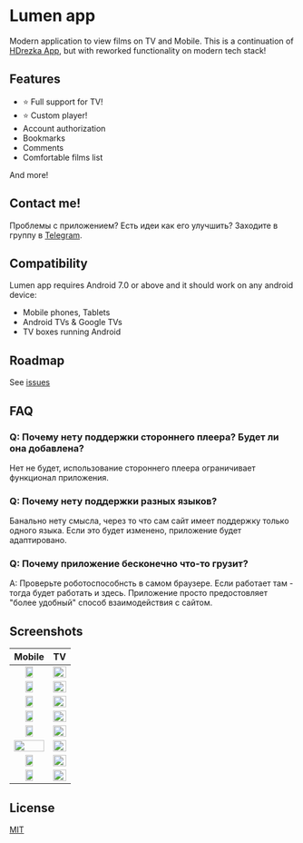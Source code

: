 # Lumen app

Modern application to view films on TV and Mobile. This is a continuation of [HDrezka App](https://github.com/falcofemoralis/HDrezka-app), but with reworked functionality on modern tech stack!

## Features

- ⭐️ Full support for TV!
- ⭐️ Custom player!
- Account authorization
- Bookmarks
- Comments
- Comfortable films list

And more!

## Contact me!

Проблемы с приложением? Есть идеи как его улучшить? Заходите в группу в [Telegram](https://t.me/lumen_app).

##  Compatibility
Lumen app requires Android 7.0 or above and it should work on any android device:

- Mobile phones, Tablets
- Android TVs & Google TVs
- TV boxes running Android

## Roadmap

See [issues](https://github.com/falcofemoralis/lumen/issues)

## FAQ

### Q: Почему нету поддержки стороннего плеера? Будет ли она добавлена?

Нет не будет, использование стороннего плеера ограничивает функционал приложения.

### Q: Почему нету поддержки разных языков?

Банально нету смысла, через то что сам сайт имеет поддержку только одного языка. Если это будет изменено, приложение будет адаптировано.

### Q: Почему приложение бесконечно что-то грузит?

A: Проверьте роботоспособнсть в самом браузере. Если работает там - тогда будет работать и здесь. Приложение просто предостовляет "более удобный" способ взаимодействия с сайтом.

## Screenshots

|Mobile|TV|
|:-------------------------:|:-------------------------:|
|<img src="https://github.com/user-attachments/assets/e99f5a93-3fe3-4d51-9b15-49f0c625cecd" width="50%" />|<img src="https://github.com/user-attachments/assets/e9117a97-721c-422b-82b1-093f259293fa" width="100%" />
|<img src="https://github.com/user-attachments/assets/f737a836-be53-4d36-aaf4-26c6edef673e" width="50%" />|<img src="https://github.com/user-attachments/assets/9cb63dfc-7044-4cd2-88c3-e79f48f12284" width="100%" />
|<img src="https://github.com/user-attachments/assets/46e80ec8-9236-43d8-a14e-931a5bc94238" width="50%" />|<img src="https://github.com/user-attachments/assets/b1f0592a-1627-4439-8cc3-def3cada7899" width="100%" />
|<img src="https://github.com/user-attachments/assets/2b3e6493-0395-4ff9-be74-049f292f143a" width="50%" />|<img src="https://github.com/user-attachments/assets/97932653-79dd-47a2-97ed-9d10062dfe00" width="100%" />
|<img src="https://github.com/user-attachments/assets/3f3e3ccd-a22a-404a-b615-c6ddb3243082" width="50%" />|<img src="https://github.com/user-attachments/assets/582abc7d-bcb9-410e-a010-34dfaa4ea26c" width="100%" />
|<img src="https://github.com/user-attachments/assets/dc424de3-cb65-4c38-a9d0-e78d1c974bbe" width="100%" />|<img src="https://github.com/user-attachments/assets/996fa0db-fc5f-41d7-a732-023facc6ea48" width="100%" />
|<img src="https://github.com/user-attachments/assets/a2eb768d-5334-4b4c-a974-f7f1635f02c3" width="50%" />|<img src="https://github.com/user-attachments/assets/5614e08b-44aa-4556-945a-48cb546f1aad" width="100%" />
|<img src="https://github.com/user-attachments/assets/2d983924-46f2-4e83-b5b2-21287d9e6974" width="50%" />|<img src="https://github.com/user-attachments/assets/09e73302-234b-4cd4-8667-5ede18e54b4d" width="100%" />

## License

[MIT](./LICENSE)
